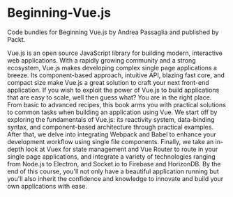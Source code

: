 # Beginning-Vue.js

Code bundles for Beginning Vue.js by Andrea Passaglia and published by Packt.

Vue.js is an open source JavaScript library for building modern, interactive web applications. 
With a rapidly growing community and a strong ecosystem, Vue.js makes developing complex single page applications a breeze. 
Its component-based approach, intuitive API, blazing fast core, and compact size make Vue.js a great solution to craft your next front-end application.
If you wish to exploit the power of Vue.js to build applications that are easy to scale, well then guess what? You are in the right place.
From basic to advanced recipes, this book arms you with practical solutions to common tasks when building an application using Vue.
We start off by exploring the fundamentals of Vue.js: its reactivity system, data-binding syntax, and component-based architecture through practical examples.
After that, we delve into integrating Webpack and Babel to enhance your development workflow using single file components.
Finally, we take an in-depth look at Vuex for state management and Vue Router to route in your single page applications, and integrate a variety of technologies ranging from Node.js to Electron, and Socket.io to Firebase and HorizonDB.
By the end of this course, you'll not only have a beautiful application running but you'll also inherit the confidence and knowledge to innovate and build your own applications with ease.

